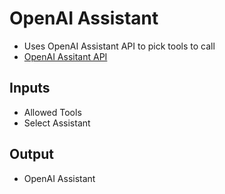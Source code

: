 # OpenAI Assistant
- Uses OpenAI Assistant API to pick tools to call
- [OpenAI Assitant API](https://platform.openai.com/docs/assistants/overview)
## Inputs 
- Allowed Tools
- Select Assistant
## Output
- OpenAI Assistant
